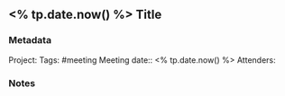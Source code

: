 ## <% tp.date.now() %> Title

### Metadata

Project:
Tags: #meeting 
Meeting date:: <% tp.date.now() %>
Attenders:

### Notes


